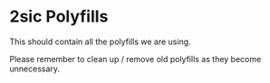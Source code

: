 ﻿# 2sic Polyfills

This should contain all the polyfills we are using. 

Please remember to clean up / remove old polyfills as they become unnecessary. 